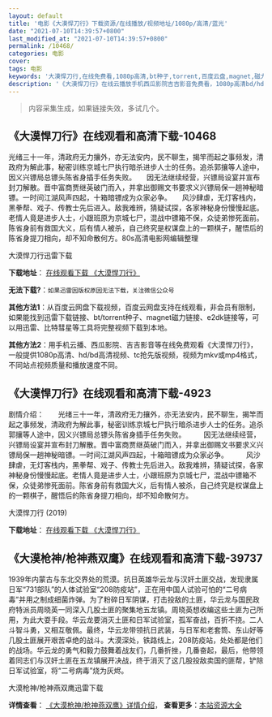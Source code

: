 ```yaml
---
layout: default
title: '电影《大漠悍刀行》下载资源/在线播放/视频地址/1080p/高清/蓝光'
date: "2021-07-10T14:39:57+0800"
last_modified_at: "2021-07-10T14:39:57+0800"
permalink: /10468/
categories: 电影
cover:
tags: 电影
keywords: '大漠悍刀行,在线免费看,1080p高清,bt种子,torrent,百度云盘,magnet,磁力链,迅雷下载资源'
description: '《大漠悍刀行》在线云播放手机西瓜影院吉吉影音免费看，1080p高清bd/hd未删减完整版和tc抢先枪版，mkv/mp4格式，附带bt/torrent种子、magnet/磁力链、百度云盘、网盘资源迅雷下载链接'
---
```


>内容采集生成，如果链接失效，多试几个。


## 《大漠悍刀行》在线观看和高清下载-10468

光绪三十一年，清政府无力攘外，亦无法安内，民不聊生，揭竿而起之事频发，清政府为解此事，秘密训练京城七尸执行暗杀进步人士的任务。追杀郭攘等人途中，因义兴镖局总镖头陈省身插手任务失败。　　因无法继续经营，兴镖局设宴并宣布封刀解散。晋中富商贾继英破门而入，并拿出御赐文书要求义兴镖局保一趟神秘暗镖。一时间江湖风声四起，十箱暗镖成为众家必争。　　风沙肆虐，无灯客栈内，黑拳帮、戏子、传教士先后进入。敌我难辨，猜疑试探，各家神秘身份慢慢起底。老情人竟是进步人士，小跟班原为京城七尸，混战中镖箱不保，众徒弟惨死面前。陈省身前有救国大义，后有情人被杀，自己终究是权谋盘上的一颗棋子，醒悟后的陈省身提刀相向，却不知命散何方。80s高清电影网编辑整理


大漠悍刀行迅雷下载

**下载地址**： [在线观看下载 《大漠悍刀行》](https://www.993dy.com//vod-detail-id-36129.html) 


**无法下载?**：`如果迅雷因版权原因无法下载，关注微信公众号 `

**其他方法1**：从百度云网盘下载视频，百度云网盘支持在线观看，非会员有限制，如果能找到迅雷下载链接、bt/torrent种子、magnet磁力链接、e2dk链接等，可以用迅雷、比特彗星等工具将完整视频下载到本地。

**其他方法2**：用手机云播、西瓜影院、吉吉影音等在线免费观看《大漠悍刀行》，一般提供1080p高清、hd/bd高清视频、tc抢先版视频，视频为mkv或mp4格式，不同站点视频质量和播放速度不同。


## 《大漠悍刀行》在线观看和高清下载-4923

剧情介绍：　　光绪三十一年，清政府无力攘外，亦无法安内，民不聊生，揭竿而起之事频发，清政府为解此事，秘密训练京城七尸执行暗杀进步人士的任务。追杀郭攘等人途中，因义兴镖局总镖头陈省身插手任务失败。  　　因无法继续经营，兴镖局设宴并宣布封刀解散。晋中富商贾继英破门而入，并拿出御赐文书要求义兴镖局保一趟神秘暗镖。一时间江湖风声四起，十箱暗镖成为众家必争。  　　风沙肆虐，无灯客栈内，黑拳帮、戏子、传教士先后进入。敌我难辨，猜疑试探，各家神秘身份慢慢起底。老情人竟是进步人士，小跟班原为京城七尸，混战中镖箱不保，众徒弟惨死面前。陈省身前有救国大义，后有情人被杀，自己终究是权谋盘上的一颗棋子，醒悟后的陈省身提刀相向，却不知命散何方。


大漠悍刀行 (2019)

**下载地址**： [在线观看下载 《大漠悍刀行》](https://www.btbtdy.me/btdy/dy16981.html) 


## 《大漠枪神/枪神燕双鹰》在线观看和高清下载-39737

1939年内蒙古与东北交界处的荒漠。抗日英雄华云龙与汉奸土匪交战，发现隶属日军“731部队”的人体试验室“208防疫站&rdquo;，正在用中国人试验可怕的“二号病毒”并用之制成细菌炸弹。为了粉碎日军阴谋，打击投敌的土匪，华云龙与国民政府特派员周晓英一同深入几股土匪的聚集地五龙镇。周晓英想收编这些土匪为己所用，为此大耍手段。华云龙要消灭土匪和日军试验室，孤军奋战，百折不挠。二人斗智斗勇，又相互敬佩。最终，华云龙带领抗日武装，与日军和老套筒、东山好等几股土匪展开艰苦卓绝的战斗。大漠深处，铁路线上，208防疫站，处处都是他们的战场。华云龙的勇气和毅力鼓舞着战友们，几番折挫，几番奋起，最后，他带领着同志们与汉奸土匪在五龙镇展开决战，终于消灭了这几股投敌卖国的匪帮，铲除日军试验室，将“二号病毒”烧为灰烬。</p>


大漠枪神/枪神燕双鹰迅雷下载

**详情查看**： [《大漠枪神/枪神燕双鹰》详情介绍](/movie/39737/)， **查看更多**：[本站资源大全](/movie/t/all/)

